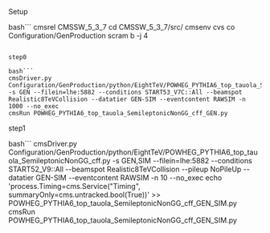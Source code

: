 Setup

bash```
cmsrel CMSSW_5_3_7
cd CMSSW_5_3_7/src/
cmsenv
cvs co Configuration/GenProduction
scram b -j 4
```

step0

bash```
cmsDriver.py Configuration/GenProduction/python/EightTeV/POWHEG_PYTHIA6_top_tauola_SemileptonicNonGG_cff.py -s GEN --filein=lhe:5882 --conditions START53_V7C::All --beamspot Realistic8TeVCollision --datatier GEN-SIM --eventcontent RAWSIM -n 1000 --no_exec
cmsRun POWHEG_PYTHIA6_top_tauola_SemileptonicNonGG_cff_GEN.py
```

step1

bash```
cmsDriver.py Configuration/GenProduction/python/EightTeV/POWHEG_PYTHIA6_top_tauola_SemileptonicNonGG_cff.py -s GEN,SIM --filein=lhe:5882 --conditions START52_V9::All --beamspot Realistic8TeVCollision --pileup NoPileUp --datatier GEN-SIM --eventcontent RAWSIM -n 10 --no_exec
echo 'process.Timing=cms.Service("Timing", summaryOnly=cms.untracked.bool(True))' >> POWHEG_PYTHIA6_top_tauola_SemileptonicNonGG_cff_GEN_SIM.py
cmsRun POWHEG_PYTHIA6_top_tauola_SemileptonicNonGG_cff_GEN_SIM.py
```
